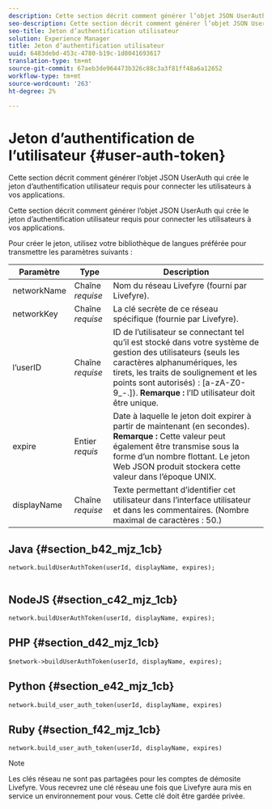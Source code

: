 ```yaml
---
description: Cette section décrit comment générer l’objet JSON UserAuth qui crée le jeton d’authentification utilisateur requis pour connecter les utilisateurs à vos applications.
seo-description: Cette section décrit comment générer l’objet JSON UserAuth qui crée le jeton d’authentification utilisateur requis pour connecter les utilisateurs à vos applications.
seo-title: Jeton d’authentification utilisateur
solution: Experience Manager
title: Jeton d’authentification utilisateur
uuid: 6483debd-453c-4780-b19c-1d8041693617
translation-type: tm+mt
source-git-commit: 67aeb3de964473b326c88c3a3f81ff48a6a12652
workflow-type: tm+mt
source-wordcount: '263'
ht-degree: 2%

---
```



# Jeton d’authentification de l’utilisateur {#user-auth-token}

Cette section décrit comment générer l’objet JSON UserAuth qui crée le jeton d’authentification utilisateur requis pour connecter les utilisateurs à vos applications.

Cette section décrit comment générer l’objet JSON UserAuth qui crée le jeton d’authentification utilisateur requis pour connecter les utilisateurs à vos applications.

Pour créer le jeton, utilisez votre bibliothèque de langues préférée pour transmettre les paramètres suivants :

| Paramètre | Type | Description |
|---|---|---|
| networkName | Chaîne *requise* | Nom du réseau Livefyre (fourni par Livefyre). |
| networkKey | Chaîne *requise* | La clé secrète de ce réseau spécifique (fournie par Livefyre). |
| l’userID | Chaîne *requise* | ID de l’utilisateur se connectant tel qu’il est stocké dans votre système de gestion des utilisateurs (seuls les caractères alphanumériques, les tirets, les traits de soulignement et les points sont autorisés) : [a-zA-Z0-9_-.]). **Remarque :** l’ID utilisateur doit être unique. |
| expire | Entier *requis* | Date à laquelle le jeton doit expirer à partir de maintenant (en secondes). **Remarque :** Cette valeur peut également être transmise sous la forme d’un nombre flottant. Le jeton Web JSON produit stockera cette valeur dans l’époque UNIX. |
| displayName | Chaîne *requise* | Texte permettant d’identifier cet utilisateur dans l’interface utilisateur et dans les commentaires. (Nombre maximal de caractères : 50.) |

## Java {#section_b42_mjz_1cb}

```
network.buildUserAuthToken(userId, displayName, expires); 
 
```

## NodeJS {#section_c42_mjz_1cb}

```
network.buildUserAuthToken(userId, displayName, expires); 
```

## PHP {#section_d42_mjz_1cb}

```
$network->buildUserAuthToken(userId, displayName, expires); 
```

## Python {#section_e42_mjz_1cb}

```
network.build_user_auth_token(userId, displayName, expires) 
```

## Ruby {#section_f42_mjz_1cb}

```
network.build_user_auth_token(userId, displayName, expires) 
```

>[!NOTE]
>
>Les clés réseau ne sont pas partagées pour les comptes de démosite Livefyre. Vous recevrez une clé réseau une fois que Livefyre aura mis en service un environnement pour vous. Cette clé doit être gardée privée.

